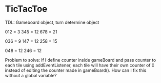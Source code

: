 # TicTacToe



TDL:    Gameboard object, turn determine object



012  = 3
345  = 12
678  = 21

036  = 9
147  = 12
258  = 15

048  = 12
246  = 12




Problem to solve: If I define counter inside gameBoard and pass counter to each tile using addEventListener, each tile will have their own counter of 0 instead of editing the counter made in gameBoard(). How can I fix this without a global variable?